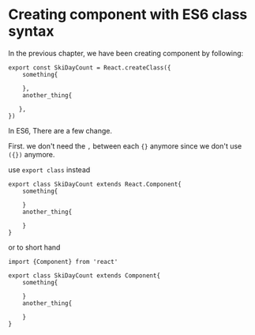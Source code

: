 # Creating component with ES6 class syntax

In the previous chapter, we have been creating component by following:

```react
export const SkiDayCount = React.createClass({
    something{
    
	},
    another_thing{
                                             
   },
})
```

In ES6, There are a few change.

First. we don't need the `,` between each `{}` anymore since we don't use `({})` anymore.

use `export class` instead

```react
export class SkiDayCount extends React.Component{
    something{
        
    }
	another_thing{
    
	}
}
```



or to short hand

```react
import {Component} from 'react'

export class SkiDayCount extends Component{
    something{
        
    }
	another_thing{
    
	}
}
```

